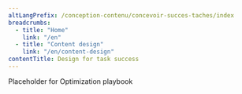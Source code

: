 ```yaml
---
altLangPrefix: /conception-contenu/concevoir-succes-taches/index
breadcrumbs:
  - title: "Home"
    link: "/en"
  - title: "Content design"
    link: "/en/content-design"
contentTitle: Design for task success
---
```

<p>Placeholder for Optimization playbook</p>

